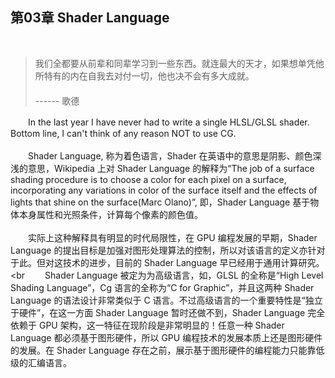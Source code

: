 ## 第03章  Shader Language
<br>

> 我们全都要从前辈和同辈学习到一些东西。就连最大的天才，如果想单凭他所特有的内在自我去对付一切，他也决不会有多大成就。<br>
　　　　　　　　　　　　　　　　　　　　　　　　　　　　　　　　　　　------ 歌德

　　In the last year I have never had to write a single HLSL/GLSL shader. Bottom line, I can't think of any reason NOT to use CG.
<br>
<br>
　　Shader Language, 称为着色语言，Shader 在英语中的意思是阴影、颜色深浅的意思，Wikipedia 上对 Shader Language 的解释为“The job of a surface shading procedure is to choose a color for each pixel on a surface, incorporating any variations in color of the surface itself and the effects of lights that shine on the surface(Marc Olano)”, 即，Shader Language 基于物体本身属性和光照条件，计算每个像素的颜色值。
<br><br>
　　实际上这种解释具有明显的时代局限性，在 GPU 编程发展的早期，Shader Language 的提出目标是加强对图形处理算法的控制，所以对该语言的定义亦针对于此。但对这技术的进步，目前的 Shader Language 早已经用于通用计算研究。
<br><br
　　Shader Language 被定为为高级语言，如，GLSL 的全称是“High Level Shading Language”，Cg 语言的全称为“C for Graphic”，并且这两种 Shader Language 的语法设计非常类似于 C 语言。不过高级语言的一个重要特性是“独立于硬件”，在这一方面 Shader Language 暂时还做不到，Shader Language 完全依赖于 GPU 架构，这一特征在现阶段是非常明显的！任意一种 Shader Language 都必须基于图形硬件，所以 GPU 编程技术的发展本质上还是图形硬件的发展。在 Shader Language 存在之前，展示基于图形硬件的编程能力只能靠低级的汇编语言。
